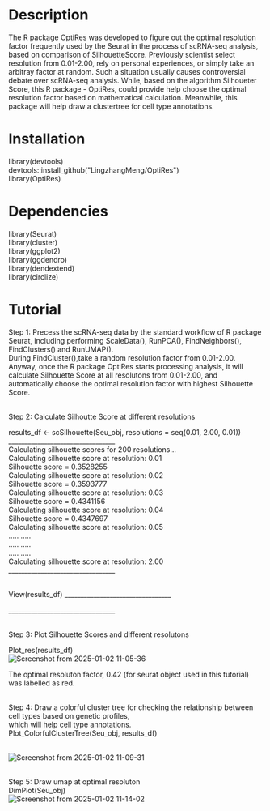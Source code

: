 # Description
The R package OptiRes was developed to figure out the optimal resolution factor frequently used by the Seurat in the process of scRNA-seq analysis,
based on comparison of SilhouetteScore. Previously scientist select resolution from 0.01-2.00, rely on personal experiences, or simply take an arbitray
factor at random. Such a situation usually causes controversial debate over scRNA-seq analysis. While, based on the algorithm Silhoueter Score, this R package - OptiRes,
could provide help choose the optimal resolution factor based on mathematical calculation. Meanwhile, this package will help draw a clustertree for cell type annotations.

# Installation
library(devtools) <br/> 
devtools::install_github("LingzhangMeng/OptiRes")<br/> 
library(OptiRes)<br/> 

# Dependencies
library(Seurat) <br/> 
library(cluster) <br/> 
library(ggplot2) <br/> 
library(ggdendro) <br/> 
library(dendextend) <br/> 
library(circlize) <br/> 

# Tutorial

Step 1: Precess the scRNA-seq data by the standard workflow of R package Seurat, including performing ScaleData(),  RunPCA(), FindNeighbors(), FindClusters() and RunUMAP(). <br/> 
During FindCluster(),take a random resolution factor from 0.01-2.00. Anyway, once the R package OptiRes starts processing analysis, it will calculate Silhouette Score at all resolutons from 0.01-2.00,
and automatically choose the optimal resolution factor with highest Silhouette Score.<br/> <br/> 

Step 2: Calculate Silhoutte Score at different resolutions <br/> 

results_df <- scSilhouette(Seu_obj, resolutions = seq(0.01, 2.00, 0.01)) <br/> 
_________________________________<br/> 
Calculating silhouette scores for 200 resolutions...<br/> 
Calculating silhouette score at resolution: 0.01 <br/> 
  Silhouette score = 0.3528255 <br/> 
Calculating silhouette score at resolution: 0.02 <br/> 
  Silhouette score = 0.3593777 <br/> 
Calculating silhouette score at resolution: 0.03 <br/> 
  Silhouette score = 0.4341156 <br/> 
Calculating silhouette score at resolution: 0.04 <br/> 
  Silhouette score = 0.4347697 <br/> 
Calculating silhouette score at resolution: 0.05 <br/> 
     ..... .....<br/> 
     ..... .....<br/> 
     ..... .....<br/> 
     Calculating silhouette score at resolution: 2.00 <br/> 
_________________________________<br/> <br/> 

View(results_df)
_________________________________<br/> 



_________________________________<br/> <br/> 

Step 3: Plot Silhouette Scores and different resolutons <br/> 

Plot_res(results_df) <br/> 
![Screenshot from 2025-01-02 11-05-36](https://github.com/user-attachments/assets/ed5e1026-e50a-4d11-a445-e4f82a28a4dc)<br/> 

The optimal resoluton factor, 0.42 (for seurat object used in this tutorial) was labelled as red. <br/> <br/> 

Step 4: Draw a colorful cluster tree for checking the relationship between cell types based on genetic profiles,<br/> 
which will help cell type annotations.<br/> 
Plot_ColorfulClusterTree(Seu_obj, results_df) <br/> <br/> 

![Screenshot from 2025-01-02 11-09-31](https://github.com/user-attachments/assets/32f37222-3449-48b6-93d4-88ae57b09ec8)<br/> <br/> 


Step 5: Draw umap at optimal resoluton <br/> 
DimPlot(Seu_obj) <br/> 
![Screenshot from 2025-01-02 11-14-02](https://github.com/user-attachments/assets/2c69a291-fb7b-41d1-84d3-a4c4f24aecc2)



















































